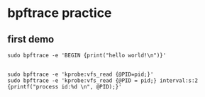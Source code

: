 # bpftrace practice

## first demo
```
sudo bpftrace -e 'BEGIN {print("hello world!\n")}'
```

## 
```
sudo bpftrace -e 'kprobe:vfs_read {@PID=pid;}'
sudo bpftrace -e 'kprobe:vfs_read {@PID = pid;} interval:s:2 {printf("process id:%d \n", @PID);}'
``` 
